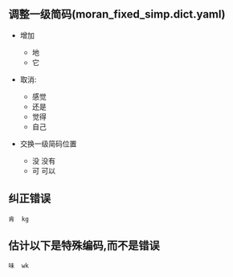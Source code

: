 ## 调整一级简码(moran_fixed_simp.dict.yaml)
- 增加
    - 地
    - 它

- 取消:
    - 感觉
    - 还是
    - 觉得
    - 自己
- 交换一级简码位置 
    - 没 没有
    - 可 可以
    
## 纠正错误
    肯  kg


## 估计以下是特殊编码,而不是错误
    味  wk
